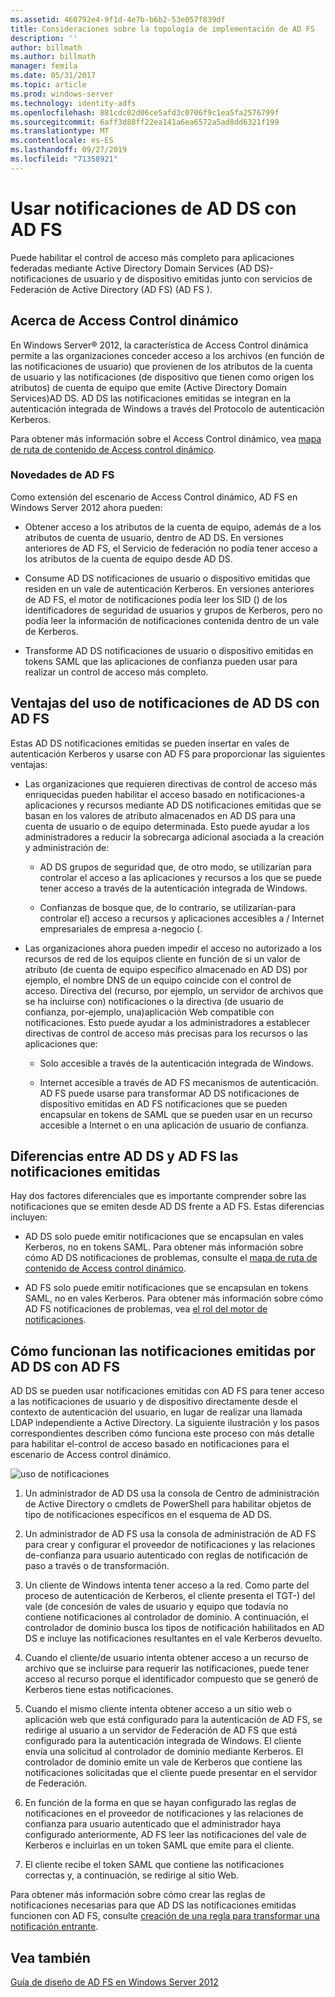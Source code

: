 ```yaml
---
ms.assetid: 460792e4-9f1d-4e7b-b6b2-53e057f839df
title: Consideraciones sobre la topología de implementación de AD FS
description: ''
author: billmath
ms.author: billmath
manager: femila
ms.date: 05/31/2017
ms.topic: article
ms.prod: windows-server
ms.technology: identity-adfs
ms.openlocfilehash: 881cdc02d06ce5afd3c0706f9c1ea5fa2576799f
ms.sourcegitcommit: 6aff3d88ff22ea141a6ea6572a5ad8dd6321f199
ms.translationtype: MT
ms.contentlocale: es-ES
ms.lasthandoff: 09/27/2019
ms.locfileid: "71358921"
---
```

# <a name="using-ad-ds-claims-with-ad-fs"></a>Usar notificaciones de AD DS con AD FS
  
  
Puede habilitar el control de acceso más completo para aplicaciones federadas mediante Active Directory Domain Services \(AD DS\)\-notificaciones de usuario y de dispositivo emitidas junto con servicios de Federación de Active Directory (AD FS) \(AD FS \).  
  
## <a name="about-dynamic-access-control"></a>Acerca de Access Control dinámico  
En Windows Server® 2012, la característica de Access Control dinámica permite a las organizaciones conceder acceso a los archivos \(en función de las notificaciones de usuario\) que provienen de los atributos de la cuenta de usuario y las notificaciones \(de dispositivo que tienen como origen los atributos\) de cuenta de equipo que emite \(Active Directory Domain Services\)AD DS. AD DS las notificaciones emitidas se integran en la autenticación integrada de Windows a través del Protocolo de autenticación Kerberos.  
  
Para obtener más información sobre el Access Control dinámico, vea [mapa de ruta de contenido de Access control dinámico](../../solution-guides/Dynamic-Access-Control--Scenario-Overview.md#BKMK_APP).  
  
### <a name="whats-new-in-ad-fs"></a>Novedades de AD FS  
Como extensión del escenario de Access Control dinámico, AD FS en Windows Server 2012 ahora pueden:  
  
-   Obtener acceso a los atributos de la cuenta de equipo, además de a los atributos de cuenta de usuario, dentro de AD DS. En versiones anteriores de AD FS, el Servicio de federación no podía tener acceso a los atributos de la cuenta de equipo desde AD DS.  
  
-   Consume AD DS notificaciones de usuario o dispositivo emitidas que residen en un vale de autenticación Kerberos. En versiones anteriores de AD FS, el motor de notificaciones podía leer los SID \(\) de los identificadores de seguridad de usuarios y grupos de Kerberos, pero no podía leer la información de notificaciones contenida dentro de un vale de Kerberos.  
  
-   Transforme AD DS notificaciones de usuario o dispositivo emitidas en tokens SAML que las aplicaciones de confianza pueden usar para realizar un control de acceso más completo.  
  
## <a name="benefits-of-using-ad-ds-claims-with-ad-fs"></a>Ventajas del uso de notificaciones de AD DS con AD FS  
Estas AD DS notificaciones emitidas se pueden insertar en vales de autenticación Kerberos y usarse con AD FS para proporcionar las siguientes ventajas:  
  
-   Las organizaciones que requieren directivas de control de acceso más enriquecidas pueden habilitar el acceso basado en notificaciones\-a aplicaciones y recursos mediante AD DS notificaciones emitidas que se basan en los valores de atributo almacenados en AD DS para una cuenta de usuario o de equipo determinada. Esto puede ayudar a los administradores a reducir la sobrecarga adicional asociada a la creación y administración de:  
  
    -   AD DS grupos de seguridad que, de otro modo, se utilizarían para controlar el acceso a las aplicaciones y recursos a los que se puede tener acceso a través de la autenticación integrada de Windows.  
  
    -   Confianzas de bosque que, de lo contrario, se utilizarían\-para controlar el\) acceso a recursos y aplicaciones accesibles a \/ Internet empresariales de empresa a\-negocio \(.  
  
-   Las organizaciones ahora pueden impedir el acceso no autorizado a los recursos de red de los equipos cliente en función de si un valor de atributo \(de cuenta de equipo específico almacenado en AD DS\) por ejemplo, el nombre DNS de un equipo coincide con el control de acceso. Directiva del \(recurso, por ejemplo, un servidor de archivos que se ha incluirse con\) notificaciones o la directiva \(de usuario de confianza, por\-ejemplo, una\)aplicación Web compatible con notificaciones. Esto puede ayudar a los administradores a establecer directivas de control de acceso más precisas para los recursos o las aplicaciones que:  
  
    -   Solo accesible a través de la autenticación integrada de Windows.  
  
    -   Internet accesible a través de AD FS mecanismos de autenticación. AD FS puede usarse para transformar AD DS notificaciones de dispositivo emitidas en AD FS notificaciones que se pueden encapsular en tokens de SAML que se pueden usar en un recurso accesible a Internet o en una aplicación de usuario de confianza.  
  
## <a name="differences-between-ad-ds-and-ad-fs-issued-claims"></a>Diferencias entre AD DS y AD FS las notificaciones emitidas  
Hay dos factores diferenciales que es importante comprender sobre las notificaciones que se emiten desde AD DS frente a AD FS. Estas diferencias incluyen:  
  
-   AD DS solo puede emitir notificaciones que se encapsulan en vales Kerberos, no en tokens SAML. Para obtener más información sobre cómo AD DS notificaciones de problemas, consulte el [mapa de ruta de contenido de Access control dinámico](../../solution-guides/Dynamic-Access-Control--Scenario-Overview.md#BKMK_APP).  
  
-   AD FS solo puede emitir notificaciones que se encapsulan en tokens SAML, no en vales Kerberos. Para obtener más información sobre cómo AD FS notificaciones de problemas, vea [el rol del motor de notificaciones](../../ad-fs/technical-reference/The-Role-of-the-Claims-Engine.md).  
  
## <a name="how-ad-ds-issued-claims-work-with-ad-fs"></a>Cómo funcionan las notificaciones emitidas por AD DS con AD FS  
AD DS se pueden usar notificaciones emitidas con AD FS para tener acceso a las notificaciones de usuario y de dispositivo directamente desde el contexto de autenticación del usuario, en lugar de realizar una llamada LDAP independiente a Active Directory. La siguiente ilustración y los pasos correspondientes describen cómo funciona este proceso con más detalle para habilitar el\-control de acceso basado en notificaciones para el escenario de Access control dinámico.  
  
![uso de notificaciones](media/UsingADDSClaimswithADFS.gif)  
  
1.  Un administrador de AD DS usa la consola de Centro de administración de Active Directory o cmdlets de PowerShell para habilitar objetos de tipo de notificaciones específicos en el esquema de AD DS.  
  
2.  Un administrador de AD FS usa la consola de administración de AD FS para crear y configurar el proveedor de notificaciones y las relaciones de\-confianza para usuario autenticado con reglas de notificación de paso a través o de transformación.  
  
3.  Un cliente de Windows intenta tener acceso a la red. Como parte del proceso de autenticación de Kerberos, el cliente presenta el TGT\-\) del vale \(de concesión de vales de usuario y equipo que todavía no contiene notificaciones al controlador de dominio. A continuación, el controlador de dominio busca los tipos de notificación habilitados en AD DS e incluye las notificaciones resultantes en el vale Kerberos devuelto.  
  
4.  Cuando el cliente\/de usuario intenta obtener acceso a un recurso de archivo que se incluirse para requerir las notificaciones, puede tener acceso al recurso porque el identificador compuesto que se generó de Kerberos tiene estas notificaciones.  
  
5.  Cuando el mismo cliente intenta obtener acceso a un sitio web o aplicación web que está configurado para la autenticación de AD FS, se redirige al usuario a un servidor de Federación de AD FS que está configurado para la autenticación integrada de Windows. El cliente envía una solicitud al controlador de dominio mediante Kerberos. El controlador de dominio emite un vale de Kerberos que contiene las notificaciones solicitadas que el cliente puede presentar en el servidor de Federación.  
  
6.  En función de la forma en que se hayan configurado las reglas de notificaciones en el proveedor de notificaciones y las relaciones de confianza para usuario autenticado que el administrador haya configurado anteriormente, AD FS leer las notificaciones del vale de Kerberos e incluirlas en un token SAML que emite para el cliente.  
  
7.  El cliente recibe el token SAML que contiene las notificaciones correctas y, a continuación, se redirige al sitio Web.  
  
Para obtener más información sobre cómo crear las reglas de notificaciones necesarias para que AD DS las notificaciones emitidas funcionen con AD FS, consulte [creación de una regla para transformar una notificación entrante](../../ad-fs/operations/Create-a-Rule-to-Transform-an-Incoming-Claim.md).  
  
## <a name="see-also"></a>Vea también
[Guía de diseño de AD FS en Windows Server 2012](AD-FS-Design-Guide-in-Windows-Server-2012.md)
